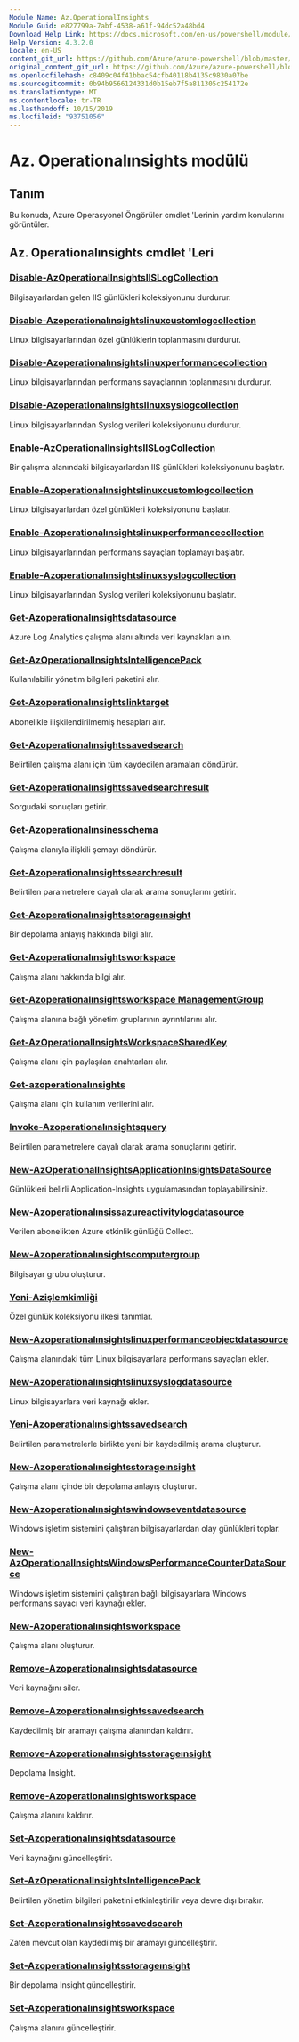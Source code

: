```yaml
---
Module Name: Az.OperationalInsights
Module Guid: e827799a-7abf-4538-a61f-94dc52a48bd4
Download Help Link: https://docs.microsoft.com/en-us/powershell/module/az.operationalinsights
Help Version: 4.3.2.0
Locale: en-US
content_git_url: https://github.com/Azure/azure-powershell/blob/master/src/OperationalInsights/OperationalInsights/help/Az.OperationalInsights.md
original_content_git_url: https://github.com/Azure/azure-powershell/blob/master/src/OperationalInsights/OperationalInsights/help/Az.OperationalInsights.md
ms.openlocfilehash: c8409c04f41bbac54cfb40118b4135c9830a07be
ms.sourcegitcommit: 0b94b9566124331d0b15eb7f5a811305c254172e
ms.translationtype: MT
ms.contentlocale: tr-TR
ms.lasthandoff: 10/15/2019
ms.locfileid: "93751056"
---
```

# Az. Operationalınsights modülü
## Tanım
Bu konuda, Azure Operasyonel Öngörüler cmdlet 'Lerinin yardım konularını görüntüler.

## Az. Operationalınsights cmdlet 'Leri
### [Disable-AzOperationalInsightsIISLogCollection](Disable-AzOperationalInsightsIISLogCollection.md)
Bilgisayarlardan gelen IIS günlükleri koleksiyonunu durdurur.

### [Disable-Azoperationalınsightslinuxcustomlogcollection](Disable-AzOperationalInsightsLinuxCustomLogCollection.md)
Linux bilgisayarlarından özel günlüklerin toplanmasını durdurur.

### [Disable-Azoperationalınsightslinuxperformancecollection](Disable-AzOperationalInsightsLinuxPerformanceCollection.md)
Linux bilgisayarlarından performans sayaçlarının toplanmasını durdurur.

### [Disable-Azoperationalınsightslinuxsyslogcollection](Disable-AzOperationalInsightsLinuxSyslogCollection.md)
Linux bilgisayarlarından Syslog verileri koleksiyonunu durdurur.

### [Enable-AzOperationalInsightsIISLogCollection](Enable-AzOperationalInsightsIISLogCollection.md)
Bir çalışma alanındaki bilgisayarlardan IIS günlükleri koleksiyonunu başlatır.

### [Enable-Azoperationalınsightslinuxcustomlogcollection](Enable-AzOperationalInsightsLinuxCustomLogCollection.md)
Linux bilgisayarlardan özel günlükleri koleksiyonunu başlatır.

### [Enable-Azoperationalınsightslinuxperformancecollection](Enable-AzOperationalInsightsLinuxPerformanceCollection.md)
Linux bilgisayarlarından performans sayaçları toplamayı başlatır.

### [Enable-Azoperationalınsightslinuxsyslogcollection](Enable-AzOperationalInsightsLinuxSyslogCollection.md)
Linux bilgisayarlarından Syslog verileri koleksiyonunu başlatır.

### [Get-Azoperationalınsightsdatasource](Get-AzOperationalInsightsDataSource.md)
Azure Log Analytics çalışma alanı altında veri kaynakları alın.

### [Get-AzOperationalInsightsIntelligencePack](Get-AzOperationalInsightsIntelligencePack.md)
Kullanılabilir yönetim bilgileri paketini alır.

### [Get-Azoperationalınsightslinktarget](Get-AzOperationalInsightsLinkTarget.md)
Abonelikle ilişkilendirilmemiş hesapları alır.

### [Get-Azoperationalınsightssavedsearch](Get-AzOperationalInsightsSavedSearch.md)
Belirtilen çalışma alanı için tüm kaydedilen aramaları döndürür.

### [Get-Azoperationalınsightssavedsearchresult](Get-AzOperationalInsightsSavedSearchResult.md)
Sorgudaki sonuçları getirir.

### [Get-Azoperationalınsinesschema](Get-AzOperationalInsightsSchema.md)
Çalışma alanıyla ilişkili şemayı döndürür.

### [Get-Azoperationalınsightssearchresult](Get-AzOperationalInsightsSearchResult.md)
Belirtilen parametrelere dayalı olarak arama sonuçlarını getirir.

### [Get-Azoperationalınsightsstorageınsight](Get-AzOperationalInsightsStorageInsight.md)
Bir depolama anlayış hakkında bilgi alır.

### [Get-Azoperationalınsightsworkspace](Get-AzOperationalInsightsWorkspace.md)
Çalışma alanı hakkında bilgi alır.

### [Get-Azoperationalınsightsworkspace ManagementGroup](Get-AzOperationalInsightsWorkspaceManagementGroup.md)
Çalışma alanına bağlı yönetim gruplarının ayrıntılarını alır.

### [Get-AzOperationalInsightsWorkspaceSharedKey](Get-AzOperationalInsightsWorkspaceSharedKey.md)
Çalışma alanı için paylaşılan anahtarları alır.

### [Get-azoperationalınsights](Get-AzOperationalInsightsWorkspaceUsage.md)
Çalışma alanı için kullanım verilerini alır.

### [Invoke-Azoperationalınsightsquery](Invoke-AzOperationalInsightsQuery.md)
Belirtilen parametrelere dayalı olarak arama sonuçlarını getirir.

### [New-AzOperationalInsightsApplicationInsightsDataSource](New-AzOperationalInsightsApplicationInsightsDataSource.md)
Günlükleri belirli Application-Insights uygulamasından toplayabilirsiniz.

### [New-Azoperationalınsissazureactivitylogdatasource](New-AzOperationalInsightsAzureActivityLogDataSource.md)
Verilen abonelikten Azure etkinlik günlüğü Collect.

### [New-Azoperationalınsightscomputergroup](New-AzOperationalInsightsComputerGroup.md)
Bilgisayar grubu oluşturur.

### [Yeni-Azişlemkimliği](New-AzOperationalInsightsCustomLogDataSource.md)
Özel günlük koleksiyonu ilkesi tanımlar.

### [New-Azoperationalınsightslinuxperformanceobjectdatasource](New-AzOperationalInsightsLinuxPerformanceObjectDataSource.md)
Çalışma alanındaki tüm Linux bilgisayarlara performans sayaçları ekler.

### [New-Azoperationalınsightslinuxsyslogdatasource](New-AzOperationalInsightsLinuxSyslogDataSource.md)
Linux bilgisayarlara veri kaynağı ekler.

### [Yeni-Azoperationalınsightssavedsearch](New-AzOperationalInsightsSavedSearch.md)
Belirtilen parametrelerle birlikte yeni bir kaydedilmiş arama oluşturur.

### [New-Azoperationalınsightsstorageınsight](New-AzOperationalInsightsStorageInsight.md)
Çalışma alanı içinde bir depolama anlayış oluşturur.

### [New-Azoperationalınsightswindowseventdatasource](New-AzOperationalInsightsWindowsEventDataSource.md)
Windows işletim sistemini çalıştıran bilgisayarlardan olay günlükleri toplar.

### [New-AzOperationalInsightsWindowsPerformanceCounterDataSource](New-AzOperationalInsightsWindowsPerformanceCounterDataSource.md)
Windows işletim sistemini çalıştıran bağlı bilgisayarlara Windows performans sayacı veri kaynağı ekler.

### [New-Azoperationalınsightsworkspace](New-AzOperationalInsightsWorkspace.md)
Çalışma alanı oluşturur.

### [Remove-Azoperationalınsightsdatasource](Remove-AzOperationalInsightsDataSource.md)
Veri kaynağını siler.

### [Remove-Azoperationalınsightssavedsearch](Remove-AzOperationalInsightsSavedSearch.md)
Kaydedilmiş bir aramayı çalışma alanından kaldırır.

### [Remove-Azoperationalınsightsstorageınsight](Remove-AzOperationalInsightsStorageInsight.md)
Depolama Insight.

### [Remove-Azoperationalınsightsworkspace](Remove-AzOperationalInsightsWorkspace.md)
Çalışma alanını kaldırır.

### [Set-Azoperationalınsightsdatasource](Set-AzOperationalInsightsDataSource.md)
Veri kaynağını güncelleştirir.

### [Set-AzOperationalInsightsIntelligencePack](Set-AzOperationalInsightsIntelligencePack.md)
Belirtilen yönetim bilgileri paketini etkinleştirilir veya devre dışı bırakır.

### [Set-Azoperationalınsightssavedsearch](Set-AzOperationalInsightsSavedSearch.md)
Zaten mevcut olan kaydedilmiş bir aramayı güncelleştirir.

### [Set-Azoperationalınsightsstorageınsight](Set-AzOperationalInsightsStorageInsight.md)
Bir depolama Insight güncelleştirir.

### [Set-Azoperationalınsightsworkspace](Set-AzOperationalInsightsWorkspace.md)
Çalışma alanını güncelleştirir.

